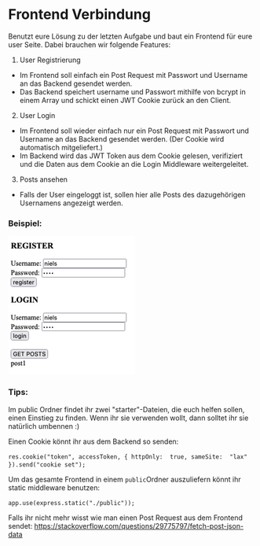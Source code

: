 # Frontend Verbindung
  
Benutzt eure Lösung zu der letzten Aufgabe und baut ein Frontend für eure user Seite. Dabei brauchen wir folgende Features:
  

1. User Registrierung

- Im Frontend soll einfach ein Post Request mit Passwort und Username an das Backend gesendet werden.
- Das Backend speichert username und Passwort mithilfe von bcrypt in einem Array und schickt einen JWT Cookie zurück an den Client.

2. User Login

- Im Frontend soll wieder einfach nur ein Post Request mit Passwort und Username an das Backend gesendet werden. (Der Cookie wird automatisch mitgeliefert.)
- Im Backend wird das JWT Token aus dem Cookie gelesen, verifiziert und die Daten aus dem Cookie an die Login Middleware weitergeleitet.

3. Posts ansehen
- Falls der User eingeloggt ist, sollen hier alle Posts des dazugehörigen Usernamens angezeigt werden.



### Beispiel:

![alt text](screenshot.png)

### Tips: 
Im public Ordner findet ihr zwei "starter"-Dateien, die euch helfen sollen, einen Einstieg zu finden. Wenn ihr sie verwenden wollt, dann solltet ihr sie natürlich umbennen :)

Einen Cookie könnt ihr aus dem Backend so senden:

    res.cookie("token", accessToken, { httpOnly:  true, sameSite:  "lax" }).send("cookie set");
Um das gesamte Frontend in einem `public`Ordner auszuliefern könnt ihr static middleware benutzen:

    app.use(express.static("./public"));

Falls ihr nicht mehr wisst wie man einen Post Request aus dem Frontend sendet:
https://stackoverflow.com/questions/29775797/fetch-post-json-data

